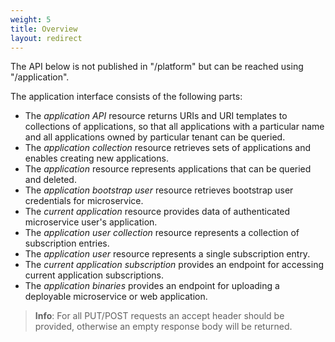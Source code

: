 ```yaml
---
weight: 5
title: Overview
layout: redirect
---
```

The API below is not published in "/platform" but can be reached using "/application".

The application interface consists of the following parts:

-   The *application API* resource returns URIs and URI templates to collections of applications, so that all applications with a particular name and all applications owned by particular tenant can be queried.
-   The *application collection* resource retrieves sets of applications and enables creating new applications.
-   The *application* resource represents applications that can be queried and deleted.
-   The *application bootstrap user* resource retrieves bootstrap user credentials for microservice.
-   The *current application* resource provides data of authenticated microservice user's application. 
-   The *application user collection* resource represents a collection of subscription entries.
-   The *application user* resource represents a single subscription entry.
-   The *current application subscription* provides an endpoint for accessing current application subscriptions.
-   The *application binaries* provides an endpoint for uploading a deployable microservice or web application.

> **Info**: For all PUT/POST requests an accept header should be provided, otherwise an empty response body will be returned.
